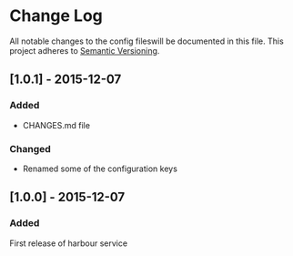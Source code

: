 # Change Log
All notable changes to the config fileswill be documented in this file.
This project adheres to [Semantic Versioning](http://semver.org/).

## [1.0.1] - 2015-12-07
### Added
 * CHANGES.md file
### Changed
 * Renamed some of the configuration keys

## [1.0.0] - 2015-12-07
### Added
First release of harbour service


